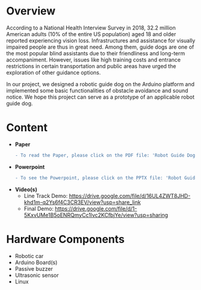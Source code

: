 # Overview
According to a National Health Interview Survey in 2018, 32.2 million American adults (10% of the entire US population) aged 18 and older reported experiencing vision loss. Infrastructures and assistance for visually impaired people are thus in great need. Among them, guide dogs are one of the most popular blind assistants due to their friendliness and long-term accompaniment. However, issues like high training costs and entrance restrictions in certain transportation and public areas have urged the exploration of other guidance options. 

In our project, we designed a robotic guide dog on the Arduino platform and implemented some basic functionalities of obstacle avoidance and sound notice. We hope this project can serve as a prototype of an applicable robot guide dog.

# Content
- **Paper**
  ```diff 
  - To read the Paper, please click on the PDF file: 'Robot Guide Dog.pdf' 
  ```
- **Powerpoint**
  ```diff 
  - To see the Powerpoint, please click on the PPTX file: 'Robot Guide Dog PPT.pptx'
  ```
- **Video(s)**
  - Line Track Demo: https://drive.google.com/file/d/16UL4ZWT8JHD-khd1m-q2Ys6f4C3CR3EV/view?usp=share_link
  - Final Demo: https://drive.google.com/file/d/1-5KxvUMe1B5oENRQmyCc1lvc2KCfbjYe/view?usp=sharing

# Hardware Components
- Robotic car
- Arduino Board(s)
- Passive buzzer 
- Ultrasonic sensor
- Linux



